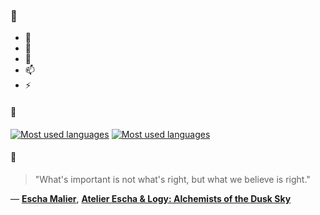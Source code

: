 ### 👋

- 🔭
- 🌱
- 💬
- 📫
- ⚡

#### 🧏

[![Most used languages](https://github-readme-stats-aynah.vercel.app/api/top-langs/?username=aynh&theme=solarized-dark&langs_count=6&layout=compact&hide_title=true)](https://github.com/anuraghazra/github-readme-stats#gh-dark-mode-only)
[![Most used languages](https://github-readme-stats-aynah.vercel.app/api/top-langs/?username=aynh&theme=solarized-light&langs_count=6&layout=compact&hide_title=true)](https://github.com/anuraghazra/github-readme-stats#gh-light-mode-only)

#### 💬

> "What's important is not what's right, but what we believe is right."

&mdash; [**Escha Malier**](https://myanimelist.net/character.php?q=Escha%20Malier&cat=character), [**Atelier Escha & Logy: Alchemists of the Dusk Sky**](https://myanimelist.net/search/all?q=Atelier%20Escha%20%26%20Logy%3A%20Alchemists%20of%20the%20Dusk%20Sky&cat=all)
